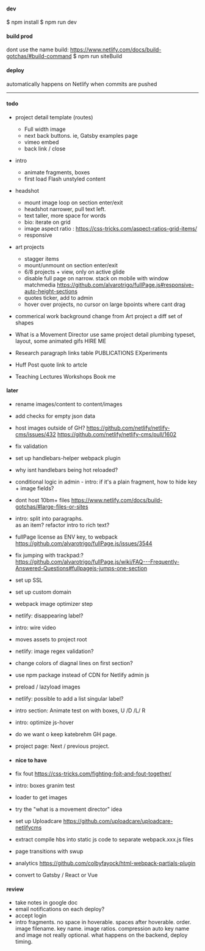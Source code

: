 #### dev
$ npm install
$ npm run dev

#### build prod

dont use the name build: https://www.netlify.com/docs/build-gotchas/#build-command
$ npm run siteBuild

#### deploy
automatically happens on Netlify when commits are pushed

---

#### todo


- project detail template (routes)
    - Full width image
    - next back buttons. ie, Gatsby examples page
    - vimeo embed
    - back link / close

- intro
    - animate fragments, boxes
    - first load Flash unstyled content

- headshot
    - mount image loop on section enter/exit
    - headshot narrower, pull text left.
    - text taller, more space for words
    - bio: iterate on grid
    - image aspect ratio : https://css-tricks.com/aspect-ratios-grid-items/
    - responsive

- art projects 
    - stagger items 
    - mount/unmount on section enter/exit
    - 6/8 projects + view, only on active glide
    - disable full page on narrow. stack on mobile with window matchmedia https://github.com/alvarotrigo/fullPage.js#responsive-auto-height-sections
    - quotes ticker, add to admin
    - hover over projects, no cursor on large bpoints where cant drag

- commerical work
     background change from Art project
     a diff set of shapes 

 - What is a Movement Director
    use same project detail plumbing
    typeset, layout, some animated gifs
    HIRE ME 

- Research
    paragraph
    links table
        PUBLICATIONS
        EXperiments

- Huff Post quote
    link to artcle

- Teaching
    Lectures
    Workshops
    Book me



#### later

- rename images/content to content/images 
- add checks for empty json data
- host images outside of GH? 
    https://github.com/netlify/netlify-cms/issues/432
    https://github.com/netlify/netlify-cms/pull/1602
- fix validation
- set up handlebars-helper webpack plugin
- why isnt handlebars being hot reloaded?
- conditional logic in admin - intro: if it's a plain fragment, how to hide key + image fields?
- dont host 10bm+ files https://www.netlify.com/docs/build-gotchas/#large-files-or-sites
- intro: split into paragraphs. <br> as an item? refactor intro to rich text?
- fullPage license as ENV key, to webpack https://github.com/alvarotrigo/fullPage.js/issues/3544
- fix jumping with trackpad:?  https://github.com/alvarotrigo/fullPage.js/wiki/FAQ---Frequently-Answered-Questions#fullpagejs-jumps-one-section
- set up SSL
- set up custom domain
- webpack image optimizer step
- netlify: disappearing label?
- intro: wire video
- moves assets to project root
- netlify: image regex validation?
- change colors of diagnal lines on first section?
- use npm package instead of CDN for Netlify admin js
- preload / lazyload images
- netlify: possible to add a list singular label?
- intro section: Animate test on with boxes, U /D /L/ R
- intro: optimize js-hover
- do we want o keep katebrehm GH page.
- project page:  Next / previous project.

- #### nice to have
- fix fout https://css-tricks.com/fighting-foit-and-fout-together/
- intro: boxes granim test
- loader to get images 
- try the "what is a movement director" idea
- set up Uploadcare https://github.com/uploadcare/uploadcare-netlifycms
- extract compile hbs into static js code to separate webpack.xxx.js files
- page transitions with swup
- analytics https://github.com/colbyfayock/html-webpack-partials-plugin
- convert to Gatsby / React or Vue

#### review
- take notes in google doc
- email notifications on each deploy?
- accept login
- intro fragments. 
    no space in hoverable. 
    spaces after hoverable. 
    order. 
    image filename. 
    key name. 
    image ratios. 
    compression auto
    key name and image not really optional.
    what happens on the backend, deploy timing.








